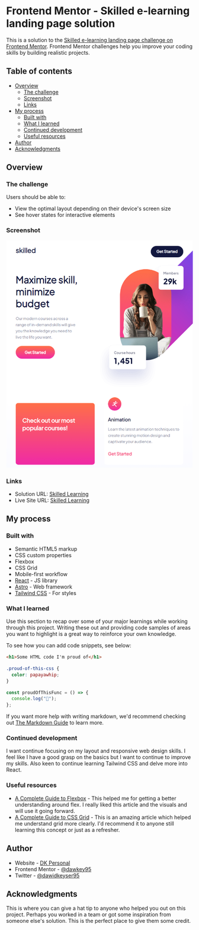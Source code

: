# Frontend Mentor - Skilled e-learning landing page solution

This is a solution to the [Skilled e-learning landing page challenge on Frontend Mentor](https://www.frontendmentor.io/challenges/skilled-elearning-landing-page-S1ObDrZ8q). Frontend Mentor challenges help you improve your coding skills by building realistic projects.

## Table of contents

- [Overview](#overview)
  - [The challenge](#the-challenge)
  - [Screenshot](#screenshot)
  - [Links](#links)
- [My process](#my-process)
  - [Built with](#built-with)
  - [What I learned](#what-i-learned)
  - [Continued development](#continued-development)
  - [Useful resources](#useful-resources)
- [Author](#author)
- [Acknowledgments](#acknowledgments)

## Overview

### The challenge

Users should be able to:

- View the optimal layout depending on their device's screen size
- See hover states for interactive elements

### Screenshot

![](/public/images/Preview-Image-1.png)

### Links

- Solution URL: [Skilled Learning](https://github.com/dawkey95/Skilled-Learning)
- Live Site URL: [Skilled Learning](https://dakeyse-skilled-learning-challenge.netlify.app/)

## My process

### Built with

- Semantic HTML5 markup
- CSS custom properties
- Flexbox
- CSS Grid
- Mobile-first workflow
- [React](https://reactjs.org/) - JS library
- [Astro](https://astro.build/) - Web framework
- [Tailwind CSS](https://tailwindcss.com/) - For styles

### What I learned

Use this section to recap over some of your major learnings while working through this project. Writing these out and providing code samples of areas you want to highlight is a great way to reinforce your own knowledge.

To see how you can add code snippets, see below:

```html
<h1>Some HTML code I'm proud of</h1>
```

```css
.proud-of-this-css {
  color: papayawhip;
}
```

```js
const proudOfThisFunc = () => {
  console.log("🎉");
};
```

If you want more help with writing markdown, we'd recommend checking out [The Markdown Guide](https://www.markdownguide.org/) to learn more.

### Continued development

I want continue focusing on my layout and responsive web design skills. I feel like I have a good grasp on the basics but I want to continue to improve my skills. Also keen to continue learning Tailwind CSS and delve more into React.

### Useful resources

- [A Complete Guide to Flexbox](https://css-tricks.com/snippets/css/a-guide-to-flexbox/) - This helped me for getting a better understanding around flex. I really liked this article and the visuals and will use it going forward.
- [A Complete Guide to CSS Grid](https://css-tricks.com/snippets/css/complete-guide-grid/) - This is an amazing article which helped me understand grid more clearly. I'd recommend it to anyone still learning this concept or just as a refresher.

## Author

- Website - [DK Personal](https://dk-personal.netlify.app/)
- Frontend Mentor - [@dawkey95](https://www.frontendmentor.io/profile/dawkey95)
- Twitter - [@dawidkeyser95](https://twitter.com/dawidkeyser95)

## Acknowledgments

This is where you can give a hat tip to anyone who helped you out on this project. Perhaps you worked in a team or got some inspiration from someone else's solution. This is the perfect place to give them some credit.
